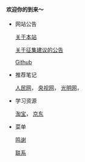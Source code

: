 #### 欢迎你的到来～

- 网站公告

  [关于本站](Notice/1)
  
  [关于征集建议的公告](Notice/2)
  
  [Github](http://www.github.com)

- 推荐笔记

  [人民网](http://www.people.com.cn/)，
  [央视网](http://www.cctv.com/)，
  [光明网](http://www.gmw.cn/)，

- 学习资源

  [淘宝](http://www.taobao.com)，
  [京东](http://www.jd.com)

- 菜单

  [鸣谢](thanks)
  
  [联系]()
